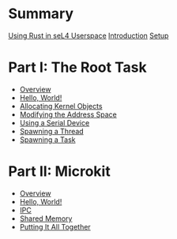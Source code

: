<!--
    Copyright 2024, Colias Group, LLC

    SPDX-License-Identifier: CC-BY-SA-4.0
-->

# Summary

[Using Rust in seL4 Userspace](README.md)
[Introduction](introduction.md)
[Setup](setup.md)
<!-- [Preprocessor Test](preprocessor-test.md) -->

# Part I: The Root Task

- [Overview](root-task/README.md)
- [Hello, World!](root-task/hello-world.md)
- [Allocating Kernel Objects](root-task/kernel-objects.md)
- [Modifying the Address Space](root-task/address-space.md)
- [Using a Serial Device](root-task/serial-device.md)
- [Spawning a Thread](root-task/spawn-thread.md)
- [Spawning a Task](root-task/spawn-task.md)

# Part II: Microkit

- [Overview](microkit/README.md)
- [Hello, World!](microkit/hello-world.md)
- [IPC](microkit/ipc.md)
- [Shared Memory](microkit/shared-memory.md)
- [Putting It All Together](microkit/banscii.md)
